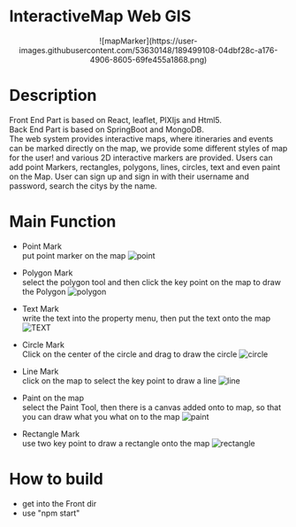 # InteractiveMap Web GIS
<div align=center>
![mapMarker](https://user-images.githubusercontent.com/53630148/189499108-04dbf28c-a176-4906-8605-69fe455a1868.png)
</div>
  
# Description
Front End Part is based on React, leaflet, PIXIjs and Html5.  
Back End Part is based on SpringBoot and MongoDB.  
The web system provides interactive maps, where itineraries and events can be marked directly on the map, we provide some different styles of map for the user! and various 2D interactive markers are provided. 
Users can add point Markers, rectangles, polygons, lines, circles, text and even paint on the Map. User can sign up and sign in with their username and password, 
search the citys by the name. 

# Main Function
- Point Mark  
put point marker on the map
![point](https://user-images.githubusercontent.com/53630148/189499258-bc1cd8ba-1140-4582-89ad-6d7698b6ee3b.gif)

- Polygon Mark  
select the polygon tool and then click the key point on the map to draw the Polygon
![polygon](https://user-images.githubusercontent.com/53630148/189499382-67fff2e5-2f1b-4602-8145-70485cb19472.gif)

- Text Mark  
write the text into the property menu, then put the text onto the map
![TEXT](https://user-images.githubusercontent.com/53630148/189499318-b9cf288c-aee0-4e43-844a-bf5f154d081e.gif)

- Circle Mark  
Click on the center of the circle and drag to draw the circle
![circle](https://user-images.githubusercontent.com/53630148/189499442-55386d20-ffb6-461e-bd14-17e5cf56233a.gif)

- Line Mark    
click on the map to select the key point to draw a line
![line](https://user-images.githubusercontent.com/53630148/189499482-bc079706-3df4-425b-ad49-ead41cf09c5c.gif)

- Paint on the map  
select the Paint Tool, then there is a canvas added onto to map, so that you can draw what you what on to the map
![paint](https://user-images.githubusercontent.com/53630148/189499526-2330ae2a-7211-4e5a-bd32-6e02881c57b1.gif)

- Rectangle Mark  
use two key point to draw a rectangle onto the map
![rectangle](https://user-images.githubusercontent.com/53630148/189499592-7ae7bd2d-a91b-4f42-a6e7-a884cce8d20c.gif)

# How to build
- get into the Front dir
- use "npm start"
